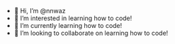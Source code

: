 - 👋 Hi, I’m @nnwaz
- 👀 I’m interested in learning how to code!
- 🌱 I’m currently learning how to code!
- 💞️ I’m looking to collaborate on learning how to code!

<!---
nnwaz/nnwaz is a ✨ special ✨ repository because its `README.md` (this file) appears on your GitHub profile.
You can click the Preview link to take a look at your changes.
--->
